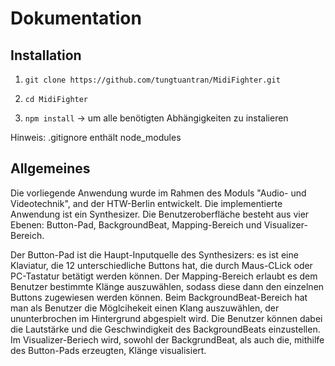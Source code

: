 # Dokumentation

## Installation

1. `git clone https://github.com/tungtuantran/MidiFighter.git`

2. `cd MidiFighter`

3. `npm install`  -> um alle benötigten Abhängigkeiten zu instalieren

Hinweis: .gitignore enthält node_modules



## Allgemeines

Die vorliegende Anwendung wurde im Rahmen des Moduls "Audio- und Videotechnik", and der HTW-Berlin entwickelt. Die implementierte Anwendung ist ein Synthesizer. Die Benutzeroberfläche besteht aus vier Ebenen: Button-Pad, BackgroundBeat, Mapping-Bereich und Visualizer-Bereich.

Der Button-Pad ist die Haupt-Inputquelle des Synthesizers: es ist eine Klaviatur, die 12 unterschiedliche Buttons hat, die durch Maus-CLick oder PC-Tastatur betätigt werden können. Der Mapping-Bereich erlaubt es dem Benutzer bestimmte Klänge auszuwählen, sodass diese dann den einzelnen Buttons zugewiesen werden können. Beim BackgroundBeat-Bereich hat man als Benutzer die Möglcihekeit einen Klang auszuwählen, der ununterbrochen im Hintergrund abgespielt wird. Die Benutzer können dabei die Lautstärke und die Geschwindigkeit des BackgroundBeats einzustellen. Im Visualizer-Beriech wird, sowohl der BackgrundBeat, als auch die, mithilfe des Button-Pads erzeugten, Klänge visualisiert.
